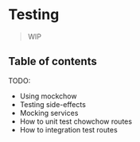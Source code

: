 # Testing

> WIP

<!-- toc-head -->

## Table of contents

<!-- toc-tail -->

TODO:

- Using mockchow
- Testing side-effects
- Mocking services
- How to unit test chowchow routes
- How to integration test routes
